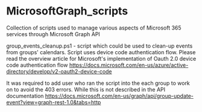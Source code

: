 # MicrosoftGraph_scripts
Collection of scripts used to manage various aspects of Microsoft 365 services through Microsoft Graph API

group_events_cleanup.ps1 - script which could be used to clean-up events from groups' calendars. Script uses device code authentication flow. Please read the overview article for Microsoft's implementation of Oauth 2.0 device code authentication flow
https://docs.microsoft.com/en-us/azure/active-directory/develop/v2-oauth2-device-code

It was required to add user who ran the script into the each group to work on to avoid the 403 errors. While this is not described in the API documentation https://docs.microsoft.com/en-us/graph/api/group-update-event?view=graph-rest-1.0&tabs=http


